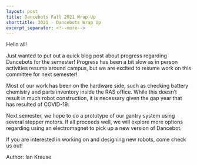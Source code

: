 ```yaml
---
layout: post
title: Dancebots Fall 2021 Wrap-Up
shorttitle: 2021 - Dancebots Wrap Up
excerpt_separator: <!--more-->
---
```


Hello all! 

Just wanted to put out a quick blog post about progress regarding Dancebots for the semester! Progress has been a bit slow as in person activities resume around campus, but we are excited to resume work on this committee for next semester! <!--more-->

Most of our work has been on the hardware side, such as checking battery chemistry and parts inventory inside the RAS office. While this doesn’t result in much robot construction, it is necessary given the gap year that has resulted of COVID-19. 

Next semester, we hope to do a prototype of our gantry system using several stepper motors. If all proceeds well, we will explore more options regarding using an electromagnet to pick up a new version of Dancebot. 

If you are interested in working on and designing new robots, come check us out! 


Author: Ian Krause 